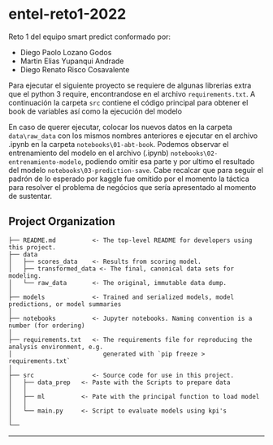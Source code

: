 # entel-reto1-2022

Reto 1 del equipo smart predict conformado por:

- Diego Paolo Lozano Godos
- Martin Elias Yupanqui Andrade
- Diego Renato Risco Cosavalente

Para ejecutar el siguiente proyecto se requiere de algunas librerias extra que el python 3 require, encontrandose en el archivo `requirements.txt`.
A continuación la carpeta `src` contiene el código principal para obtener el book de variables así como la ejecución del modelo

En caso de querer ejecutar, 
colocar los nuevos datos en la carpeta `data\raw_data` con los mismos nombres anteriores e ejecutar en el archivo .ipynb en la carpeta `notebooks\01-abt-book`. Podemos observar el entrenamiento del modelo en el archivo (.ipynb) `notebooks\02-entrenamiento-modelo`, podiendo omitir esa parte y por ultimo el resultado del modelo `notebooks\03-prediction-save`. Cabe recalcar que para seguir el padrón de lo esperado por kaggle fue omitido por el momento la táctica para resolver el problema de negócios que sería apresentado al momento de sustentar.


Project Organization
------------
    ├── README.md          <- The top-level README for developers using this project.
    ├── data
    │   ├── scores_data    <- Results from scoring model.
    │   ├── transformed_data <- The final, canonical data sets for modeling.
    │   └── raw_data       <- The original, immutable data dump.
    │
    ├── models             <- Trained and serialized models, model predictions, or model summaries
    │
    ├── notebooks          <- Jupyter notebooks. Naming convention is a number (for ordering)
    │
    ├── requirements.txt   <- The requirements file for reproducing the analysis environment, e.g.
    │                         generated with `pip freeze > requirements.txt`
    │
    ├── src                <- Source code for use in this project.
    │   ├── data_prep   <- Paste with the Scripts to prepare data
    │   │
    │   ├── ml          <- Pate with the principal function to load model 
    │   │                    
    │   └── main.py     <- Script to evaluate models using kpi's
    │
    └──


--------